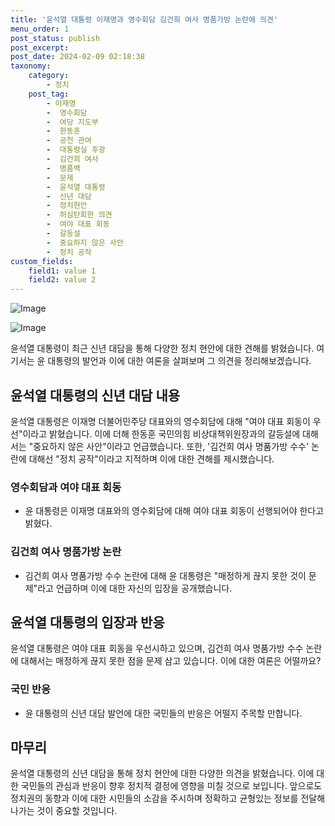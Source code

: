 ```yaml
---
title: '윤석열 대통령 이재명과 영수회담 김건희 여사 명품가방 논란에 의견'
menu_order: 1
post_status: publish
post_excerpt: 
post_date: 2024-02-09 02:18:38
taxonomy:
    category:
        - 정치
    post_tag:
        - 이재명
        -  영수회담
        -  여당 지도부
        -  한동훈
        -  공천 관여
        -  대통령실 후광
        -  김건희 여사
        -  명품백
        -  문제
        -  윤석열 대통령
        -  신년 대담
        -  정치현안
        -  허심탄회한 의견
        -  여야 대표 회동
        -  갈등설
        -  중요하지 않은 사안
        -  정치 공작
custom_fields:
    field1: value 1
    field2: value 2
---
```


![Image](https://imgnews.pstatic.net/image/586/2024/02/07/0000072576_001_20240208131801604.jpg?type=w647)

![Image](https://imgnews.pstatic.net/image/586/2024/02/07/0000072576_002_20240208131801652.jpg?type=w647)

윤석열 대통령이 최근 신년 대담을 통해 다양한 정치 현안에 대한 견해를 밝혔습니다. 여기서는 윤 대통령의 발언과 이에 대한 여론을 살펴보며 그 의견을 정리해보겠습니다.
## 윤석열 대통령의 신년 대담 내용
윤석열 대통령은 이재명 더불어민주당 대표와의 영수회담에 대해 "여야 대표 회동이 우선"이라고 밝혔습니다. 이에 더해 한동훈 국민의힘 비상대책위원장과의 갈등설에 대해서는 "중요하지 않은 사안"이라고 언급했습니다. 또한, '김건희 여사 명품가방 수수' 논란에 대해선 "정치 공작"이라고 지적하며 이에 대한 견해를 제시했습니다. 
### 영수회담과 여야 대표 회동
- 윤 대통령은 이재명 대표와의 영수회담에 대해 여야 대표 회동이 선행되어야 한다고 밝혔다.
### 김건희 여사 명품가방 논란  
- 김건희 여사 명품가방 수수 논란에 대해 윤 대통령은 "매정하게 끊지 못한 것이 문제"라고 언급하며 이에 대한 자신의 입장을 공개했습니다.
## 윤석열 대통령의 입장과 반응
윤석열 대통령은 여야 대표 회동을 우선시하고 있으며, 김건희 여사 명품가방 수수 논란에 대해서는 매정하게 끊지 못한 점을 문제 삼고 있습니다. 이에 대한 여론은 어떨까요?
### 국민 반응
- 윤 대통령의 신년 대담 발언에 대한 국민들의 반응은 어떨지 주목할 만합니다.
## 마무리
윤석열 대통령의 신년 대담을 통해 정치 현안에 대한 다양한 의견을 밝혔습니다. 이에 대한 국민들의 관심과 반응이 향후 정치적 결정에 영향을 미칠 것으로 보입니다. 앞으로도 정치권의 동향과 이에 대한 시민들의 소감을 주시하며 정확하고 균형있는 정보를 전달해 나가는 것이 중요할 것입니다.
